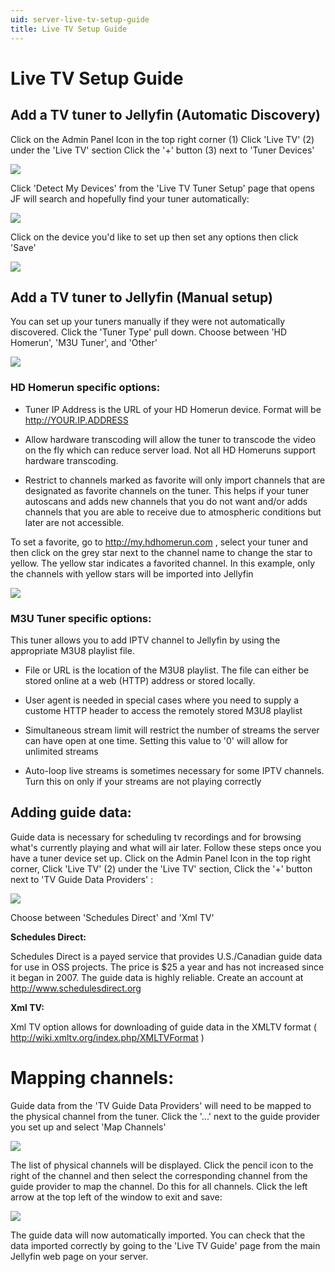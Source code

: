 ```yaml
---
uid: server-live-tv-setup-guide
title: Live TV Setup Guide
---
```


# Live TV Setup Guide

## Add a TV tuner to Jellyfin (Automatic Discovery)

Click on the Admin Panel Icon in the top right corner (1)
Click 'Live TV' (2) under the 'Live TV' section
Click the '+' button (3) next to 'Tuner Devices'

![](~/images/live-tv-setup-tuner1.png)

Click 'Detect My Devices' from the 'Live TV Tuner Setup' page that opens
JF will search and hopefully find your tuner automatically:

![](~/images/live-tv-setup-tuner2.png)

Click on the device you'd like to set up then set any options then click 'Save'

![](~/images/live-tv-setup-tuner3.png)

## Add a TV tuner to Jellyfin (Manual setup)

You can set up your tuners manually if they were not automatically discovered.  Click the 'Tuner Type' pull down.  Choose between 'HD Homerun', 'M3U Tuner', and 'Other'

![](~/images/live-tv-setup-tuner4.png)

### HD Homerun specific options:

* Tuner IP Address is the URL of your HD Homerun device.  Format will be http://YOUR.IP.ADDRESS

* Allow hardware transcoding will allow the tuner to transcode the video on the fly which can reduce server load.  Not all HD Homeruns support hardware transcoding.

* Restrict to channels marked as favorite will only import channels that are designated as favorite channels on the tuner.  This helps if your tuner autoscans and adds new channels that you do not want and/or adds channels that you are able to receive due to atmospheric conditions but later are not accessible.

To set a favorite, go to http://my.hdhomerun.com , select your tuner and then click on the grey star next to the channel name to change the star to yellow.  The yellow star indicates a favorited channel.  In this example, only the channels with yellow stars will be imported into Jellyfin

![](~/images/live-tv-setup-hdhr_opt1.png)



### M3U Tuner specific options:

This tuner allows you to add IPTV channel to Jellyfin by using the appropriate M3U8 playlist file.

* File or URL is the location of the M3U8 playlist.  The file can either be stored online at a web (HTTP) address or stored locally.

* User agent is needed in special cases where you need to supply a custome HTTP header to access the remotely stored M3U8 playlist

* Simultaneous stream limit will restrict the number of streams the server can have open at one time.  Setting this value to '0' will allow for unlimited streams

* Auto-loop live streams is sometimes necessary for some IPTV channels.  Turn this on only if your streams are not playing correctly


## Adding guide data:

Guide data is necessary for scheduling tv recordings and for browsing what's currently playing and what will air later.  Follow these steps once you have a tuner device set up.  Click on the Admin Panel Icon in the top right corner, Click 'Live TV' (2) under the 'Live TV' section, Click the '+' button next to 'TV Guide Data Providers' :

![](~/images/live-tv-setup-guide1.png)


Choose between 'Schedules Direct' and 'Xml TV'
 
**Schedules Direct:**

Schedules Direct is a payed service that provides U.S./Canadian guide data for use in OSS projects.  The price is $25 a year and has not increased since it began in 2007.  The guide data is highly reliable.  Create an account at http://www.schedulesdirect.org

**Xml TV:**

Xml TV option allows for downloading of guide data in the XMLTV format ( http://wiki.xmltv.org/index.php/XMLTVFormat )

# Mapping channels:

Guide data from the 'TV Guide Data Providers' will need to be mapped to the physical channel from the tuner.  Click the '...' next to the guide provider you set up and select 'Map Channels'

![](~/images/live-tv-setup-channels1.png)


The list of physical channels will be displayed.  Click the pencil icon to the right of the channel and then select the corresponding channel from the guide provider to map the channel.  Do this for all channels.  Click the left arrow at the top left of the window to exit and save:

![](~/images/live-tv-setup-channels2.png)

The guide data will now automatically imported.  You can check that the data imported correctly by going to the 'Live TV Guide'  page from the main Jellyfin web page on your server.

